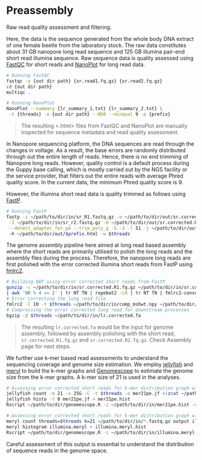 # Preassembly
Raw read quality assessment and filtering.

Here, the data is the sequence generated from the whole body DNA extract of one female beetle from the laboratory stock. The raw data constitutes about 31 GB nanopore long read sequence and 125 GB illumina pair-end short read illumina sequence. Raw sequence data is quality assessed using [FastQC](https://github.com/s-andrews/FastQC) for short reads and [NanoPlot](https://github.com/wdecoster/NanoPlot) for long read data.

```bash
# Running FastQC
fastqc -o {out dir path} {sr.read1.fq.gz} {sr.read2.fq.gz}
cd {out dir path}
multiqc .
```
```bash
# Running NanoPlot
NanoPlot --summary {lr_summary_1.txt} {lr_summary_2.txt} \
 -t {threads} -o {out dir path} --N50 --minqual 9 -p {prefix}
```
> The resulting <.html> files from FastQC and NanoPlot are manually inspected for sequence metadata and read quality assessment.

In Nanopore sequencing platform, the DNA sequences are read through the changes in voltage. As a result, the base errors are randomly distributed through out the entire length of reads. Hence, there is no end trimming of Nanopore long reads. However, quality control is a default process during the Guppy base calling, which is mostly carried out by the NGS facility or the service provider, that filters out the entire reads with average Phred quality score. In the current data, the minimum Phred quality score is 9.

However, the illumina short read data is quality trimmed as follows using [FastP](https://github.com/OpenGene/fastp).
```bash
# Running FastP
fastp -i ~/path/to/dir/in/sr_R1.fastq.gz -o ~/path/to/dir/out/sr.corrected.R1.fq.gz \
 -I ~/path/to/dir/in/sr_r2.fastq.gz -O ~/path/to/dir/out/sr.corrected.R2.fq.gz \
 --detect_adapter_for_pe --trim_poly_g -5 -3 -l 51 -j ~/path/to/dir/out/$prefix.json \ 
 -h ~/path/to/dir/out/$prefix.html -w $threads
```

The genome assembly pipeline here aimed at long read based assembly where the short reads are primarily utilised to polish the long reads and the assembly files during the process. Therefore, the nanopore long reads are first polished with the error corrected illumina short reads from FastP using [fmlrc2](https://github.com/HudsonAlpha/fmlrc2).
```bash
# Building BWT using error corrected short reads from FastP
gunzip -c ~/path/to/dir/in/sr.corrected.R1.fq.gz ~/path/to/dir/in/sr.corrected.R2.fq.gz \
| awk 'NR % 4 == 2' | tr NT TN | ropebwt2 -LR | tr NT TN | fmlrc2-convert ~/path/to/dir/out/comp_msbwt.npy
# Error correcting the long read file
fmlrc2 -C 10 -t $threads ~/path/to/dir/in/comp_msbwt.npy ~/path/to/dir/in/lr.fastq.gz ~/path/to/dir/out/lr.corrected.fa
# Compressing the error corrected long read for downstream processes
bgzip -@ $threads ~/path/to/dir/in/lr.corrected.fa
```
> The resulting ```lr.corrected.fa``` would be the input for genome assembly, followed by assembly polishing with the short read, ```sr.corrected.R1.fq.gz``` and ```sr.corrected.R2.fq.gz```. Check Assembly page for next steps.

We further use k-mer based read assessments to understand the sequencing coverage and genome size estimation. We employ [jellyfish](https://github.com/gmarcais/Jellyfish) and [meryl](https://github.com/marbl/merqury) to build the k-mer graphs and [Genomescope](https://github.com/schatzlab/genomescope) to estimate the genome size from the k-mer graphs. A k-mer size of 21 is used in the analyses.
```bash
# Assessing error corrected short reads for k-mer distribution graph with Jellyfish
jellyfish count -m 21 -s 25G -C -t $threads -o mer21pe.jf <(zcat ~/path/to/dir/in/sr.corrected*.fq.gz)
jellyfish histo -t 8 mer21pe.jf > mer21pe.hist
Rscript ~/path/to/dir/genomescope.R -i ~/path/to/dir/in/mer21pe.hist -o ~/path/to/dir/out -n $prefix -p 2 -k 21

# Assessing error corrected short reads for k-mer distribution graph with Meryl from Merqury
meryl count threads=$threads k=21 ~/path/to/dir/in/*.fastq.gz output illumina.meryl
meryl histogram illumina.meryl > illumina.meryl.hist    
Rscript ~/path/to/dir/genomescope.R -i ~/path/to/dir/in/illumina.meryl.hist -o ~/path/to/dir/out -n $prefix -p 2 -k 21
```
Careful assessment of this output is essential to understand the distribution of sequence reads in the genome space.
